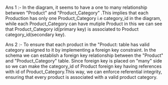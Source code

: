 Ans 1 :- In the diagram, it seems to have a one to many relationship betwwen "Product" and "Product_Category" .This implies that each Production has only one Product_Category i.e category_id in the diagram, while each Product_Category can have mutiple Product in this we can see that Product_Category id(primary key) is associated to Product category_id(secondary key).



Ans 2 :- To ensure that each product in the "Product: table has valid category assigned to it by implementing a foreign key constraint. In the schema we can establish a foreign key relationship between the "Product" and "Product_Category" table. Since foreign key is placed on "many" side so we can make the category_id of Product foreign key having references with id of Product_Category.This way, we can enforce referential integrity, ensuring that every product is associated with a valid product category.
